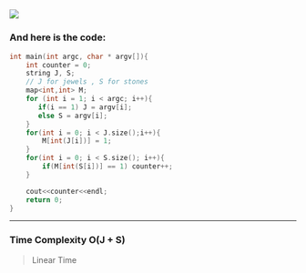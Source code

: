 ![](/images/LeetCode_Jewels.png)
---
### And here is the code:

```c++
int main(int argc, char * argv[]){
    int counter = 0;
    string J, S;
    // J for jewels , S for stones
    map<int,int> M;
    for (int i = 1; i < argc; i++){
       if(i == 1) J = argv[i];
       else S = argv[i];
    }
    for(int i = 0; i < J.size();i++){
        M[int(J[i])] = 1;
    }
    for(int i = 0; i < S.size(); i++){
        if(M[int(S[i])] == 1) counter++;
    }

    cout<<counter<<endl;
    return 0;
}

```
---
### Time Complexity O(J + S)
> Linear Time
